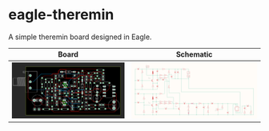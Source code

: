 # eagle-theremin
A simple theremin board designed in Eagle.

Board           |  Schematic
:-------------------------:|:-------------------------:
![](https://github.com/rafalgorczewski/eagle-theremin/blob/main/brd.png?raw=true)  |  ![](https://github.com/rafalgorczewski/eagle-theremin/blob/main/sch.png?raw=true)
